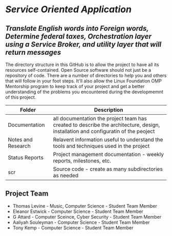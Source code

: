 # *Service Oriented Application*
## *Translate English words into Foreign words, Determine federal taxes, Orchestration layer using a Service Broker, and utility layer that will return messages*
The directory structure in this GitHub is to allow the project to have all its resources self-contained.
Open Source software should not just be a repository of code.  There are a number of directories to help you and others that will 
follow in your foot steps.  It'll also allow the Linux Foundation OMP Mentorship program to keep track of your project and get
a better understanding of the problems you encountered during the developmemnt of this project.

| Folder | Description |
|---|---|
| Documentation |  all documentation the project team has created to describe the architecture, design, installation and configuratin of the peoject |
| Notes and Research | Relavent information useful to understand the tools and techniques used in the project |
| Status Reports | Project management documentation - weekly reports, milestones, etc. |
| scr | Source code - create as many subdirectories as needed |

## Project Team
- Thomas Levine - Music, Computer Science - Student Team Member
- Eleanor Estwick - Computer Science - Student Team Member
- G Attard - Computer Sceince, Cyber Security - Student Team Member
- Aaliyah Souleyman - Computer Science - Student Team Member
- Tony Kemp - Computer Science - Student Team Member
